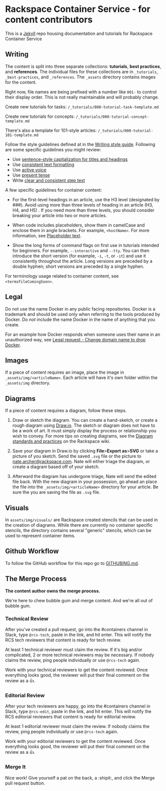 # Rackspace Container Service - for content contributors

This is a [Jekyll](http://jekyllrb.com/) repo housing documentation and tutorials for Rackspace Container Service

## Writing

The content is split into three separate collections: **tutorials**, **best practices**, and **references**. The individual files for these collections are in `_tutorials`, `_best-practices`, and `_references`. The `_assets` directory contains images for the content.

Right now, file names are being prefixed with a number like `001-` to control their display order. This is not really maintainable and will probably change.

Create new tutorials for tasks: `/_tutorials/000-tutorial-task-template.md`

Create new tutorials for concepts: `/_tutorials/000-tutorial-concept-template.md`

There's also a template for 101-style articles: `/_tutorials/000-tutorial-101-template.md`

Follow the style guidelines defined at in the [Writing style guide](https://one.rackspace.com/display/devdoc/Writing+style+guide). Following are some specific guidelines you might review:

- Use [sentence-style capitalization for titles and headings](https://one.rackspace.com/display/devdoc/Titles+and+headings#Titlesandheadings-Capitalizationoftitlesandheadings)
- Use [consistent text formatting](https://one.rackspace.com/display/devdoc/Text+formatting)
- Use [active voice](https://one.rackspace.com/display/devdoc/Basic+writing+guidelines#Basicwritingguidelines-Useactivevoice)
- Use [present tense](https://one.rackspace.com/display/devdoc/Basic+writing+guidelines#Basicwritingguidelines-Usepresenttense)
- Write [clear and consistent step text](https://one.rackspace.com/display/devdoc/Tasks+and+procedures)

A few specific guidelines for container content:

- For the first-level headings in an article, use the H3 level (designated by ###). Avoid using more than three levels of heading in an article (H3, H4, and H5) . If you need more than three levels, you should consider breaking your article into two or more articles. 

- When code includes placeholders, show them in camelCase and enclose them in angle brackets. For example, `<hostName>`. For more information, see [Placeholder text](https://one.rackspace.com/display/devdoc/Placeholder+%28variable%29+text).

- Show the long forms of command flags on first use in tutorials intended for beginners. For example, `--interactive` and `--tty`. You can then introduce the short version (for example, `-i`, `-t`, or `-it`) and use it consistently throughout the article. Long versions are preceded by a double hyphen; short versions are preceded by a single hyphen.   
 
For terminology usage related to container content, see `<termsFileComingSoon>`.  

## Legal

Do not use the name Docker in any public facing repositories. Docker is a trademark and should be used only when referring to the tools produced by Docker. Do *not* include the name Docker in the name of anything that you create.

For an example how Docker responds when someone uses their name in an unauthorized way, see [Legal request - Change domain name to drop Docker](https://github.com/j-bennet/wharfee/issues/89).  

## Images

If a piece of content requires an image, place the image in `_assets/img/<articleName>`. Each article will have it's own folder within the `_assets/img` directory.

## Diagrams

If a piece of content requires a diagram, follow these steps.

1. Draw or sketch the diagram. You can create a hand-sketch, or create a rough diagram using [Draw.io](https://www.draw.io/). The sketch or diagram does not have to be a work of art. It must simply display the process or relationship you wish to convey. For more tips on creating diagrams, see the [Diagram standards and practices](https://one.rackspace.com/display/devdoc/Diagram+standards+and+practices) on the Rackspace wiki.

2. Save your diagram in Draw.io by clicking **File**>**Export as**>**SVG** or take a picture of you sketch. Send the saved `.svg` file or the picture to nate.archer@rackspace.com. Nate will either triage the diagram, or create a diagram based off of your sketch.

3. Afterward the diagram has undergone triage, Nate will send the edited file back. With the new diagram in your possession, go ahead an place the file into the `_assets/img/<articleName>` directory for your article. Be sure the you are saving the file as `.svg` file.

## Visuals

In `assets/img/visuals/` are Rackspace created stencils that can be used in the creation of diagrams.
While there are currently no container specific stencils, the directory contains several "generic" stencils,
which can be used to represent container items.

## Github Workflow

To follow the GitHub workflow for this repo go to [GITHUBING.md](GITHUBING.md).

## The Merge Process

**The content author owns the merge process.**

We're here to chew bubble gum and merge content. And we're all out of bubble gum.

### Technical Review

After you've created a pull request, go into the #containers channel in Slack, type `@rcs-tech`, paste in the link, and hit enter. This will notify the RCS tech reviewers that content is ready for tech review.

At least 1 technical reviewer must claim the review. If it's big and/or complicated, 2 or more technical reviewers may be necessary. If nobody claims the review, ping people individually or use `@rcs-tech` again.

Work with your technical reviewers to get the content reviewed. Once everything looks good, the reviewer will put their final comment on the review as a :+1:.

### Editorial Review

After your tech reviewers are happy, go into the #containers channel in Slack, type `@rcs-edit`, paste in the link, and hit enter. This will notify the RCS editorial reviewers that content is ready for editorial review.

At least 1 editorial reviewer must claim the review. If nobody claims the review, ping people individually or use `@rcs-tech` again.

Work with your editorial reviewers to get the content reviewed. Once everything looks good, the reviewer will put their final comment on the review as a :+1:.

### Merge It

Nice work! Give yourself a pat on the back, a :shipit:, and click the Merge pull request button.
